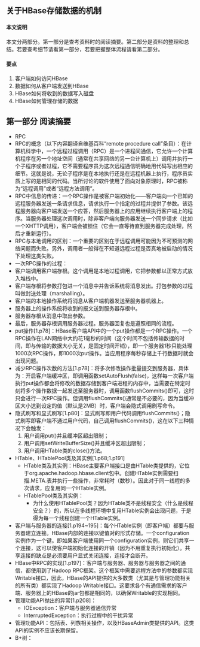 关于HBase存储数据的机制
---
#### 本文说明
本文分两部分。第一部分是查考资料时的阅读摘要。第二部分是资料的整理和总结。若要查考细节请看第一部分，若要把握整体流程请看第二部分。
#### 要点
 1. 客户端如何访问HBase
 2. 数据如何从客户端发送到HBase
 3. HBase如何将收到的数据写入磁盘
 4. HBase如何管理存储的数据

## 第一部分 阅读摘要
 - RPC
  - RPC的概念（以下内容翻译自维基百科“remote procedure call”条目）：在计算机科学中，一个远程过程调用（RPC）是一个进程间通信，它允许一个计算机程序在另一个地址空间（通常在共享网络的另一台计算机上）调用并执行一个子程序或者过程，它不需要程序员为这次远程通信明确地用代码写出相应的细节。这就是说，无论子程序是在本地执行还是在远程机器上执行，程序员实质上写的是相同的代码。当所讨论的软件使用了面向对象原理时，RPC被称为“远程调用”或者“远程方法调用”。
  - RPC中信息的传递：一个RPC操作是被客户端初始化——客户端向一个已知的远程服务器发送一条请求信息，请求执行一个指定的过程并提供了参数。该远程服务器向客户端发送一个应答，然后服务器上的应用继续执行客户端上的程序。当服务器处理这次调用时，除非客户端向服务器发送一个同步请求（比如一个XHTTP调用），客户端会被锁住（它会一直等待直到服务器完成处理，然后才重新运行）。
  - RPC与本地调用的区别：一个重要的区别在于远程调用可能因为不可预测的网络问题而失败。另外，调用者一般得在不知道远程过程是否真地被启动的情况下处理这类失败。
  - 一次RPC操作的过程：
   - 客户端调用客户端存根。这个调用是本地过程调用，它把参数都以正常方式放入堆栈中。 
   - 客户端存根将参数打包进一个消息中并告诉系统将消息发出。打包参数的过程叫做封送处理（marshalling）。
   - 客户端的本地操作系统将消息从客户端机器发送至服务器机器上。
   - 服务器上的操作系统将收到的报文送到服务器存根中。
   - 服务器存根从消息中取出参数。
   - 最后，服务器存根调用服务器过程。服务器回复也是遵照相同的流程。
 - put操作[1.p78]：HBase客户端API中的一个put操作都是一个RPC操作。一个RPC操作在LAN网络中大约花1毫秒的时间（这个时间不包括传输数据的时间，即与传输的数据大小无关，是固定时间开销），即一个服务器1秒只能处理1000次RPC操作，即1000次put操作。当应用程序每秒存储上千行数据时就会出现问题。
 - 减少RPC操作次数的方法[1.p78]：将多次修改操作批量提交到服务器，具体为：开启客户端缓冲区，即调用函数setAutoFlush(false)，这样每一次客户端执行put操作都会将修改的数据存储到客户端进程的内存中，当需要在特定时刻将多个操作数据一起发送至服务器时，调用函数flushCommits()即可，这时只会进行一次RPC操作。但调用flushCommits()通常是不必要的，因为当缓冲区大小达到设定的值（默认是2MB）时，客户端会隐式调用刷写命令。
 - 隐式刷写和显式刷写[1.p80]：显式刷写即用户代码调用flushCommits()；隐式刷写即客户端不通过用户代码，自己调用flushCommits()，这在以下三种情况下会触发：
   1. 用户调用put()并且缓冲区超出限制；
   2. 用户调用setWriteBufferSize()并且缓冲区超出限制；
   3. 用户调用HTable类的close()方法。
 - HTable、HTablePool类及其实例[1.p68;1.p191]
   - HTable类及其实例：HBase主要客户端接口是由HTable类提供的，它位于org.apache.hadoop.hbase.client包中。创建HTable实例需要扫描.META.表并执行一些操作，非常耗时（数秒）。因此对于同一线程的多次请求，应复用同一个HTable实例。
   - HTablePool类及其实例：
     - 为什么使用HTablePool类？因为HTable类不是线程安全（什么是线程安全？）的，所以在多线程环境中复用HTable实例会出现问题，于是得为每一个线程创建一个HTable实例。
 - 客户端与服务器的连接[1.p194~195]：每个HTable实例（即客户端）都要与服务器建立连接。HBase内部的连接以键值对的形式存储。一个configuration实例作为一个键。即如果客户端使用同一个configuration实例，则它们共享一个连接，这可以使客户端初始化连接的开销（因为不用重复执行初始化）。共享连接的缺点是必须要用户显式关闭连接，连接才会断开。
 - HBase中RPC的实现[1.p197]：客户端与服务器、服务器与服务器之间的通信，都使用到了Hadoop RPC框架。这个框架中需要远程方法中的参数都实现Writable接口，因此，HBase的API提供的大多数类（尤其是与管理功能相关的所有类）都实现了Hadoop Writable接口。这要求各个有通信需求的客户端、服务器上的HBase的jar包都是相同的，以确保Writable的实现相同。
 - 管理功能API抛出的异常[1.p208]：
   - IOException：客户端与服务器通信异常
   - InterruptedException：执行过程中的干扰异常
 - 管理功能API：包括表、列族相关操作，以及HBaseAdmin类提供的API。这类API的实例不应该长期保留。
 - B+树：
